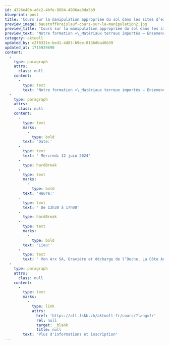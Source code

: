 ```yaml
---
id: 4326e40b-a6c2-4bfe-8804-4986ae8da5b9
blueprint: post
title: 'Cours sur la manipulation appropriée du sol dans les sites d’extraction et les décharges'
preview_image: baustoffkreislauf-cours-sur-la-manipulation2.jpg
preview_title: 'Cours sur la manipulation appropriée du sol dans les sites d’extraction et les décharges'
preview_text: "Notre formation «\_Matériaux terreux importés – Ensemencement des remises en état » vous permettra de vous familiariser avec la manipulation appropriée du sol."
category: aktuell
updated_by: c2f8321e-be41-4d83-b9ee-8136dba46b39
updated_at: 1715929890
content:
  -
    type: paragraph
    attrs:
      class: null
    content:
      -
        type: text
        text: "Notre formation «\_Matériaux terreux importés – Ensemencement des remises en état » vous permettra de vous familiariser avec la manipulation appropriée du sol. Un cours destiné aux opérateurs, aux contremaîtres, aux machinistes, et à toute personne intéressée par cette approche essentielle afin d’atteindre les objectifs de remise en état dans les sites d’extraction et les décharges."
  -
    type: paragraph
    attrs:
      class: null
    content:
      -
        type: text
        marks:
          -
            type: bold
        text: 'Date:'
      -
        type: text
        text: ' Mercredi 12 juin 2024'
      -
        type: hardBreak
      -
        type: text
        marks:
          -
            type: bold
        text: 'Heure:'
      -
        type: text
        text: ' De 13h30 à 17h00'
      -
        type: hardBreak
      -
        type: text
        marks:
          -
            type: bold
        text: 'Lieu:'
      -
        type: text
        text: ' Von Arx SA, Gravière et décharge de l’Ouche, La Côte Aux Fées, 2115 Buttes (NE)'
  -
    type: paragraph
    attrs:
      class: null
    content:
      -
        type: text
        marks:
          -
            type: link
            attrs:
              href: 'https://alt.fskb.ch/aktuell-fr/cours/?lang=fr'
              rel: null
              target: _blank
              title: null
        text: "Plus d'informations et inscription"
---
```

